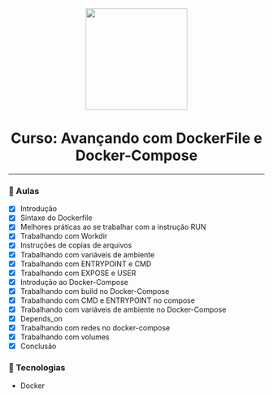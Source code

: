 <div align="center">
    <img src="https://sonassets.s3.amazonaws.com/img/logo-top.png" width="200">
    <h1>Curso: Avançando com DockerFile e Docker-Compose</h1>
    <hr>
</div>

### :memo: Aulas
- [x] Introdução
- [x] Sintaxe do Dockerfile
- [x] Melhores práticas ao se trabalhar com a instrução RUN
- [x] Trabalhando com Workdir
- [x] Instruções de copias de arquivos
- [x] Trabalhando com variáveis de ambiente
- [x] Trabalhando com ENTRYPOINT e CMD
- [x] Trabalhando com EXPOSE e USER
- [x] Introdução ao Docker-Compose
- [x] Trabalhando com build no Docker-Compose
- [x] Trabalhando com CMD e ENTRYPOINT no compose
- [x] Trabalhando com variáveis de ambiente no Docker-Compose
- [x] Depends_on
- [x] Trabalhando com redes no docker-compose
- [x] Trabalhando com volumes
- [x] Conclusão

### :hammer: Tecnologias
 <ul>
    <li>Docker</li>
</ul>
